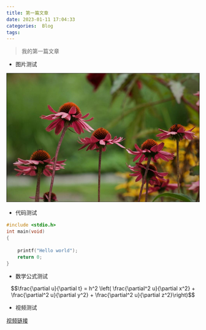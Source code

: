```yaml
---
title: 第一篇文章
date: 2023-01-11 17:04:33
categories:  Blog
tags:
---
```




> 我的第一篇文章

<!--more-->

* 图片测试




![](../images/20230111/2023011101.JPG)



* 代码测试

```c
#include <stdio.h>
int main(void)
{

    printf("Hello world");
    return 0;
}
```
* 数学公式测试

$$\frac{\partial u}{\partial t}
= h^2 \left( \frac{\partial^2 u}{\partial x^2} +
\frac{\partial^2 u}{\partial y^2} +
\frac{\partial^2 u}{\partial z^2}\right)$$

* 视频测试

[视频链接](https://www.skypixel.com/videos/a5ce8e05-e556-4f54-bea3-b56542fac79c)